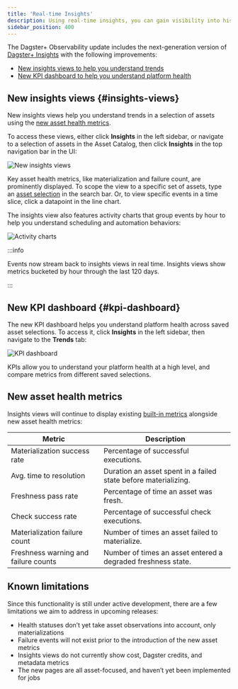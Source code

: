 ```yaml
---
title: 'Real-time Insights'
description: Using real-time insights, you can gain visibility into historical asset health and usage metrics.
sidebar_position: 400
---
```


The Dagster+ Observability update includes the next-generation version of [Dagster+ Insights](/guides/monitor/insights) with the following improvements:

- [New insights views to help you understand trends](#insights-views)
- [New KPI dashboard to help you understand platform health](#kpi-dashboard)


## New insights views \{#insights-views}

New insights views help you understand trends in a selection of assets using the [new asset health metrics](#new-asset-health-metrics).

To access these views, either click **Insights** in the left sidebar, or navigate to a selection of assets in the Asset Catalog, then click **Insights** in the top navigation bar in the UI:

![New insights views](/images/guides/operate/insights_v2/insights_ui.png)

Key asset health metrics, like materialization and failure count, are prominently displayed. To scope the view to a specific set of assets, type an [asset selection](/guides/build/assets/asset-selection-syntax/reference) in the search bar. Or, to view specific events in a time slice, click a datapoint in the line chart.

The insights view also features activity charts that group events by hour to help you understand scheduling and automation behaviors:

![Activity charts](/images/guides/operate/insights_v2/activity_charts.png)

:::info

Events now stream back to insights views in real time. Insights views show metrics bucketed by hour through the last 120 days.

:::


## New KPI dashboard \{#kpi-dashboard}

The new KPI dashboard helps you understand platform health across saved asset selections. To access it, click **Insights** in the left sidebar, then navigate to the **Trends** tab:

![KPI dashboard](/images/guides/operate/insights_v2/kpis.png)

KPIs allow you to understand your platform health at a high level, and compare metrics from different saved selections.

## New asset health metrics

Insights views will continue to display existing [built-in metrics](/guides/monitor/insights#built-in-metrics) alongside new asset health metrics:

| Metric                               | Description                                                     |
| ------------------------------------ | --------------------------------------------------------------- |
| Materialization success rate         | Percentage of successful executions.                            |
| Avg. time to resolution              | Duration an asset spent in a failed state before materializing. |
| Freshness pass rate                  | Percentage of time an asset was fresh.                          |
| Check success rate                   | Percentage of successful check executions.                      |
| Materialization failure count        | Number of times an asset failed to materialize.                 |
| Freshness warning and failure counts | Number of times an asset entered a degraded freshness state.    |

## Known limitations

Since this functionality is still under active development, there are a few limitations we aim to address in upcoming releases:

* Health statuses don’t yet take asset observations into account, only materializations
* Failure events will not exist prior to the introduction of the new asset metrics
* Insights views do not currently show cost, Dagster credits, and metadata metrics
* The new pages are all asset-focused, and haven’t yet been implemented for jobs
